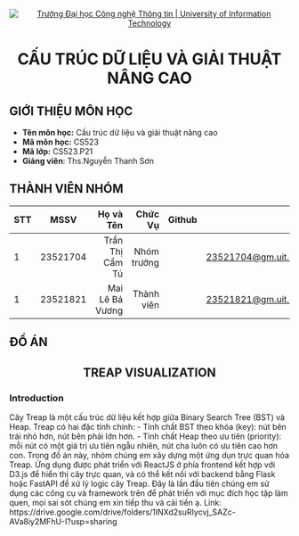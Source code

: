 <!-- Banner -->
<p align='center'>
  <a href=https://www.uit.edu.vn/" title="University of Information Technology" style="border: none;">
     <img src="https://i.imgur.com/WmMnSRt.png" alt="Trường Đại học Công nghệ Thông tin | University of Information Technology">
  </a>
</p>

<h1 align="center"><b>CẤU TRÚC DỮ LIỆU VÀ GIẢI THUẬT NÂNG CAO</b></h>

## GIỚI THIỆU MÔN HỌC
* **Tên môn học:** Cấu trúc dữ liệu và giải thuật nâng cao
* **Mã môn học:** CS523
* **Mã lớp:** CS523.P21
* **Giảng viên**: Ths.Nguyễn Thanh Sơn

## THÀNH VIÊN NHÓM
|STT| MSSV      | Họ và Tên       |Chức Vụ    | Github                                                  | Email                   |
|---|:---------:| ---------------:|----------:|--------------------------------------------------------:|-------------------------:
| 1 | 23521704  | Trần Thị Cẩm Tú |Nhóm trưởng|  |23521704@gm.uit.edu.vn   |
| 1 | 23521821  | Mai Lê Bá Vương |Thành viên|  |23521821@gm.uit.edu.vn   |

## ĐỒ ÁN
<h2 align="center"><b>TREAP VISUALIZATION</b></h>
<h3>Introduction</h3>
<p>
  Cây Treap là một cấu trúc dữ liệu kết hợp giữa Binary Search Tree (BST) và Heap. 
  Treap có hai đặc tính chính:
    - Tính chất BST theo khóa (key): nút bên trái nhỏ hơn, nút bên phải lớn hơn.
    - Tính chất Heap theo ưu tiên (priority): mỗi nút có một giá trị ưu tiên ngẫu nhiên, nút cha luôn có ưu tiên cao hơn con.
  Trong đồ án này, nhóm chúng em xây dựng một ứng dụn trực quan hóa Treap. Ứng dụng được phát triển với ReactJS ở phía frontend kết hợp với D3.js để hiển thị cây trực quan, và có thể kết nối với backend bằng Flask hoặc FastAPI để xử lý logic cây Treap. Đây là lần đầu tiên chúng em sử dụng các công cụ và framework trên để phát triển với mục đích học tập làm quen, mọi sai sót chúng em xin tiếp thu và cải tiến ạ.
Link: https://drive.google.com/drive/folders/1INXd2suRIycvj_SAZc-AVa8iy2MFhU-I?usp=sharing</p>
